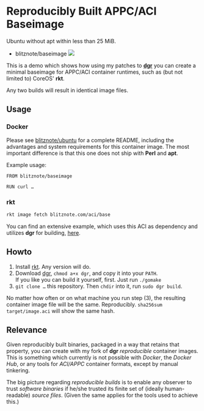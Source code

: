 # Reproducibly Built APPC/ACI Baseimage

Ubuntu without apt within less than 25 MiB.

 * blitznote/baseimage [![](https://images.microbadger.com/badges/image/blitznote/baseimage.svg)](https://microbadger.com/images/blitznote/baseimage "Get your own image badge on microbadger.com")

This is a demo which shows how using my patches to **[dgr](https://github.com/wmark/dgr)** you can
create a minimal baseimage for APPC/ACI container runtimes, such as (but not limited to) CoreOS' **rkt**.

Any two builds will result in identical image files.

## Usage
### Docker

Please see [blitznote/ubuntu](https://github.com/Blitznote/docker-ubuntu-debootstrap) for a complete
README, including the advantages and system requirements for this container image.
The most important difference is that this one does not ship with **Perl** and **apt**.

Example usage:
```Docker
FROM blitznote/baseimage

RUN curl …
```

### rkt

```bash
rkt image fetch blitznote.com/aci/base
```

You can find an extensive example, which uses this ACI as dependency and utilizes **dgr** for building,
[here](https://github.com/wmark/aci-avorion-server).

## Howto

1. Install [rkt](https://github.com/coreos/rkt/releases). Any version will do.
2. Download [dgr](https://github.com/wmark/dgr/releases), `chmod a+x dgr`, and copy it into your `PATH`.  
   If you like you can build it yourself, first. Just run `./gomake`
3. `git clone …` this repository. Then `chdir` into it, run `sudo dgr build`.

No matter how often or on what machine you run step (3),
the resulting container image file will be the same. Reproducibly.
`sha256sum target/image.aci` will show the same hash.

## Relevance

Given reproducibly built binaries, packaged in a way that retains that property,
you can create with my fork of **dgr** *reproducible* container images.
This is something which currently is not possible with *Docker*, the *Docker Hub*,
or any tools for *ACI/APPC* container formats, except by manual tinkering.

The big picture regarding *reproducible builds* is to enable any observer to trust
*software binaries* if he/she trusted its finite set of (ideally human-readable) *source files*.
(Given the same applies for the tools used to achieve this.)
